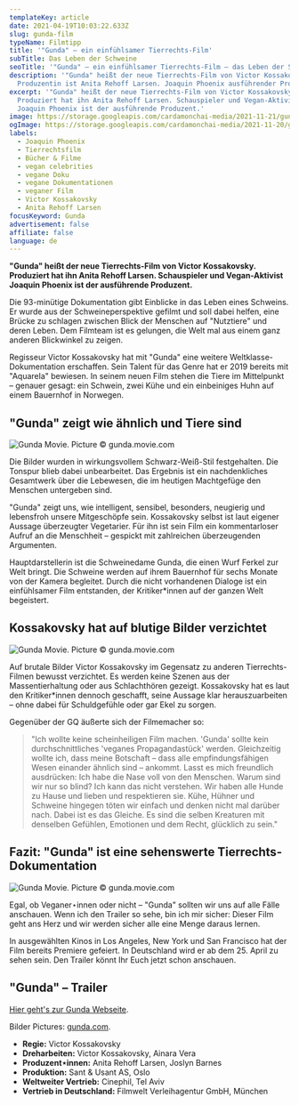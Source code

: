 ```yaml
---
templateKey: article
date: 2021-04-19T10:03:22.633Z
slug: gunda-film
typeName: Filmtipp
title: '"Gunda" – ein einfühlsamer Tierrechts-Film'
subTitle: Das Leben der Schweine
seoTitle: '"Gunda" – ein einfühlsamer Tierrechts-Film – das Leben der Schweine'
description: '"Gunda" heißt der neue Tierrechts-Film von Victor Kossakovsky.
  Produzentin ist Anita Rehoff Larsen. Joaquin Phoenix ausführender Produzent.'
excerpt: '"Gunda" heißt der neue Tierrechts-Film von Victor Kossakovsky.
  Produziert hat ihn Anita Rehoff Larsen. Schauspieler und Vegan-Aktivist
  Joaquin Phoenix ist der ausführende Produzent.'
image: https://storage.googleapis.com/cardamonchai-media/2021-11-21/gunda-4-jpg-imagine-686868_6a6a6a_1024_768/640.webp
ogImage: https://storage.googleapis.com/cardamonchai-media/2021-11-20/gunda-fb-png-imagine-383838_5f5f5f_1200_628/640.webp
labels:
  - Joaquin Phoenix
  - Tierrechtsfilm
  - Bücher & Filme
  - vegan celebrities
  - vegane Doku
  - vegane Dokumentationen
  - veganer Film
  - Victor Kossakovsky
  - Anita Rehoff Larsen
focusKeyword: Gunda
advertisement: false
affiliate: false
language: de
---
```


**"Gunda" heißt der neue Tierrechts-Film von Victor Kossakovsky. Produziert hat ihn Anita Rehoff Larsen. Schauspieler und Vegan-Aktivist Joaquin Phoenix ist der ausführende Produzent.**

Die 93-minütige Dokumentation gibt Einblicke in das Leben eines Schweins. Er wurde aus der Schweineperspektive gefilmt und soll dabei helfen, eine Brücke zu schlagen zwischen Blick der Menschen auf "Nutztiere" und deren Leben. Dem Filmteam ist es gelungen, die Welt mal aus einem ganz anderen Blickwinkel zu zeigen.

Regisseur Victor Kossakovsky hat mit "Gunda" eine weitere Weltklasse-Dokumentation erschaffen. Sein Talent für das Genre hat er 2019 bereits mit "Aquarela" bewiesen. In seinem neuen Film stehen die Tiere im Mittelpunkt – genauer gesagt: ein Schwein, zwei Kühe und ein einbeiniges Huhn auf einem Bauernhof in Norwegen.

## "Gunda" zeigt wie ähnlich und Tiere sind

![Gunda Movie. Picture © gunda.movie.com](https://storage.googleapis.com/cardamonchai-media/2021-11-21/gunda-1-jpg-imagine-282828_6c7175_1024_768/640.webp 'Gunda Movie. Picture © gunda.movie.com')

Die Bilder wurden in wirkungsvollem Schwarz-Weiß-Stil festgehalten. Die Tonspur blieb dabei unbearbeitet. Das Ergebnis ist ein nachdenkliches Gesamtwerk über die Lebewesen, die im heutigen Machtgefüge den Menschen untergeben sind.

"Gunda" zeigt uns, wie intelligent, sensibel, besonders, neugierig und lebensfroh unsere Mitgeschöpfe sein. Kossakovsky selbst ist laut eigener Aussage überzeugter Vegetarier. Für ihn ist sein Film ein kommentarloser Aufruf an die Menschheit – gespickt mit zahlreichen überzeugenden Argumenten.

Hauptdarstellerin ist die Schweinedame Gunda, die einen Wurf Ferkel zur Welt bringt. Die Schweine werden auf ihrem Bauernhof für sechs Monate von der Kamera begleitet. Durch die nicht vorhandenen Dialoge ist ein einfühlsamer Film entstanden, der Kritiker\*innen auf der ganzen Welt begeistert.

## Kossakovsky hat auf blutige Bilder verzichtet

![Gunda Movie. Picture © gunda.movie.com](https://storage.googleapis.com/cardamonchai-media/2021-11-21/gunda-3-jpg-imagine-080808_8f9598_1024_768/640.webp 'Gunda Movie. Picture © gunda.movie.com')

Auf brutale Bilder Victor Kossakovsky im Gegensatz zu anderen Tierrechts-Filmen bewusst verzichtet. Es werden keine Szenen aus der Massentierhaltung oder aus Schlachthören gezeigt. Kossakovsky hat es laut den Kritiker\*innen dennoch geschafft, seine Aussage klar herauszuarbeiten – ohne dabei für Schuldgefühle oder gar Ekel zu sorgen.

Gegenüber der GQ äußerte sich der Filmemacher so:

> "Ich wollte keine scheinheiligen Film machen. 'Gunda' sollte kein durchschnittliches 'veganes Propagandastück' werden. Gleichzeitig wollte ich, dass meine Botschaft – dass alle empfindungsfähigen Wesen einander ähnlich sind – ankommt. Lasst es mich freundlich ausdrücken: Ich habe die Nase voll von den Menschen. Warum sind wir nur so blind? Ich kann das nicht verstehen. Wir haben alle Hunde zu Hause und lieben und respektieren sie. Kühe, Hühner und Schweine hingegen töten wir einfach und denken nicht mal darüber nach. Dabei ist es das Gleiche. Es sind die selben Kreaturen mit denselben Gefühlen, Emotionen und dem Recht, glücklich zu sein."

## Fazit: "Gunda" ist eine sehenswerte Tierrechts-Dokumentation

![Gunda Movie. Picture © gunda.movie.com](https://storage.googleapis.com/cardamonchai-media/2021-11-21/gunda-2-jpg-imagine-181818_606669_1024_768/640.webp 'Gunda Movie. Picture © gunda.movie.com')

Egal, ob Veganer⋆innen oder nicht – "Gunda" sollten wir uns auf alle Fälle anschauen. Wenn ich den Trailer so sehe, bin ich mir sicher: Dieser Film geht ans Herz und wir werden sicher alle eine Menge daraus lernen.

In ausgewählten Kinos in Los Angeles, New York und San Francisco hat der Film bereits Premiere gefeiert. In Deutschland wird er ab dem 25. April zu sehen sein. Den Trailer könnt Ihr Euch jetzt schon anschauen.

## "Gunda" – Trailer

<YouTube id="afZ6n7lwx48" />

[Hier geht's zur Gunda Webseite](https://www.gunda.movie/).

Bilder Pictures: [gunda.com](https://www.gunda.movie/).

- **Regie:** Victor Kossakovsky
- **Dreharbeiten:** Victor Kossakovsky, Ainara Vera
- **Produzent⋆innen:** Anita Rehoff Larsen, Joslyn Barnes
- **Produktion:** Sant & Usant AS, Oslo
- **Weltweiter Vertrieb:** Cinephil, Tel Aviv
- **Vertrieb in Deutschland:** Filmwelt Verleihagentur GmbH, München
